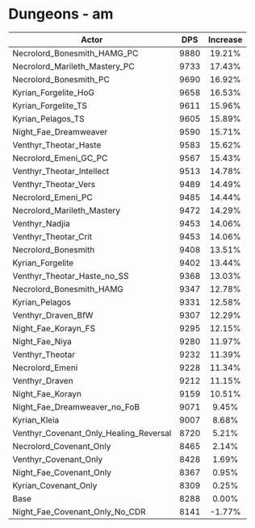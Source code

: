 # Dungeons - am
| Actor | DPS | Increase |
|---|:---:|:---:|
|Necrolord_Bonesmith_HAMG_PC|9880|19.21%|
|Necrolord_Marileth_Mastery_PC|9733|17.43%|
|Necrolord_Bonesmith_PC|9690|16.92%|
|Kyrian_Forgelite_HoG|9658|16.53%|
|Kyrian_Forgelite_TS|9611|15.96%|
|Kyrian_Pelagos_TS|9605|15.89%|
|Night_Fae_Dreamweaver|9590|15.71%|
|Venthyr_Theotar_Haste|9583|15.62%|
|Necrolord_Emeni_GC_PC|9567|15.43%|
|Venthyr_Theotar_Intellect|9513|14.78%|
|Venthyr_Theotar_Vers|9489|14.49%|
|Necrolord_Emeni_PC|9485|14.44%|
|Necrolord_Marileth_Mastery|9472|14.29%|
|Venthyr_Nadjia|9453|14.06%|
|Venthyr_Theotar_Crit|9453|14.06%|
|Necrolord_Bonesmith|9408|13.51%|
|Kyrian_Forgelite|9402|13.44%|
|Venthyr_Theotar_Haste_no_SS|9368|13.03%|
|Necrolord_Bonesmith_HAMG|9347|12.78%|
|Kyrian_Pelagos|9331|12.58%|
|Venthyr_Draven_BfW|9307|12.29%|
|Night_Fae_Korayn_FS|9295|12.15%|
|Night_Fae_Niya|9280|11.97%|
|Venthyr_Theotar|9232|11.39%|
|Necrolord_Emeni|9228|11.34%|
|Venthyr_Draven|9212|11.15%|
|Night_Fae_Korayn|9159|10.51%|
|Night_Fae_Dreamweaver_no_FoB|9071|9.45%|
|Kyrian_Kleia|9007|8.68%|
|Venthyr_Covenant_Only_Healing_Reversal|8720|5.21%|
|Necrolord_Covenant_Only|8465|2.14%|
|Venthyr_Covenant_Only|8428|1.69%|
|Night_Fae_Covenant_Only|8367|0.95%|
|Kyrian_Covenant_Only|8309|0.25%|
|Base|8288|0.00%|
|Night_Fae_Covenant_Only_No_CDR|8141|-1.77%|
